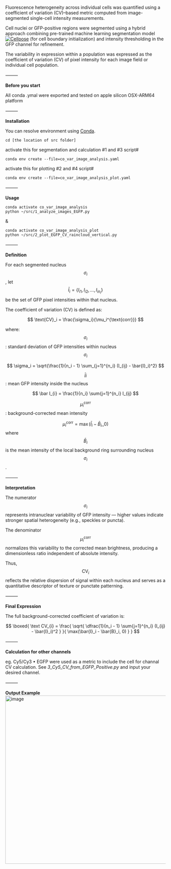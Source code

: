 Fluorescence heterogeneity across individual cells was quantified using a coefficient of variation (CV)–based metric computed from image-segmented single-cell intensity measurements.

Cell nuclei or GFP-positive regions were segmented using a hybrid approach combining pre-trained machine learning segmentation model [![Cellpose](https://img.shields.io/badge/GitHub-MouseLand%2Fcellpose-181717?logo=github)](https://github.com/MouseLand/cellpose) (for cell boundary initialization) and intensity thresholding in the GFP channel for refinement.

The variability in expression within a population was expressed as the coefficient of variation (CV) of pixel intensity for each image field or individual cell population.


⸻

**Before you start**

All conda .ymal were exported and tested on apple silicon OSX-ARM64 platform

⸻

**Installation**

You can resolve environment using [Conda](https://docs.conda.io/projects/conda/en/latest/user-guide/install/index.html).

```
cd [the location of src folder]
```

activate this for segmentation and calculation #1 and #3 script#
```
conda env create --file=co_var_image_analysis.yaml 
```

activate this for plotting #2 and #4 script#
```
conda env create --file=co_var_image_analysis_plot.yaml 
```
⸻

**Usage**

```
conda activate co_var_image_analysis
python ~/src/1_analyze_images_EGFP.py
```

&

```
conda activate co_var_image_analysis_plot
python ~/src/2_plot_EGFP_CV_raincloud_vertical.py
```
⸻

**Definition**

For each segmented nucleus $$\sigma_i$$, let
$$\bar I_{i} = \{ I_{i1}, I_{i2}, \dots, I_{in_i} \}$$
be the set of GFP pixel intensities within that nucleus.

The coefficient of variation (CV) is defined as:

$$
\text{CV}_i = \frac{\sigma_i}{\mu_i^{\text{corr}}}
$$

where:
$$\sigma_i$$: standard deviation of GFP intensities within nucleus $$\sigma_i$$


$$
\sigma_i = \sqrt{\frac{1}{n_i - 1} \sum_{j=1}^{n_i} (I_{ij} - \bar{I}_i)^2}
$$

$$\bar{I}i$$ : mean GFP intensity inside the nucleus

$$
\bar I_{i}  = \frac{1}{n_i} \sum{j=1}^{n_i} I_{ij}
$$

$$\mu_i^{\text{corr}}$$ : background-corrected mean intensity


$$\mu_i^{\text{corr}} = \max(\bar{I}_i - \bar{B}_i,, 0)$$
where $$\bar{B}_i$$ is the mean intensity of the local background ring surrounding nucleus  $$\sigma_i$$.

⸻

**Interpretation**

The numerator $$\sigma_i$$ represents intranuclear variability of GFP intensity — higher values indicate stronger spatial heterogeneity (e.g., speckles or puncta).

The denominator $$\mu_i^{\text{corr}}$$ normalizes this variability to the corrected mean brightness, producing a dimensionless ratio independent of absolute intensity.

Thus, $$\text{CV}_i$$ reflects the relative dispersion of signal within each nucleus and serves as a quantitative descriptor of texture or punctate patterning.

⸻

**Final Expression**

The full background-corrected coefficient of variation is:

$$
\boxed{
\text CV_{i} =
\frac{
\sqrt{
\dfrac{1}{n_i - 1}
\sum{j=1}^{n_i} (I_{ij} - \bar{I}_i)^2
}
}{
\max(\bar{I}_i - \bar{B}_i, 0)
}
}
$$

⸻

**Calculation for other channels**

eg. Cy5/Cy3
	•	EGFP were used as a metric to include the cell for channal CV calculation. See _3_Cy5_CV_from_EGFP_Positive.py_ and input your desired channel. 

⸻

**Output Example**
<img width="1930" height="528" alt="image" src="https://github.com/user-attachments/assets/46520588-0c1f-4f10-9f4c-5561183e4620" />
